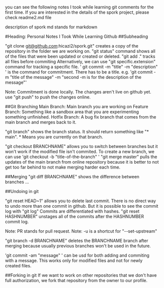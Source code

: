 you can see the following notes I took while learning git comments for the first time. If you are interested in the details of the spork project, please check readme2.md file

description of spork
md stands for markdown

#Heading: Personal Notes I Took While Learning Github
##Subheading 

"git clone git@github.com:hicazi2/spork.git" creates a copy of the repository in the folder we are working on.
"git status" command shows all of the files that were been updated or created or deleted. 
"git add ." tracks all files before commiting 
Alternatively, we can use "git specific.extension" command for tracking a specific file. 
' git commit -m "title" -m "description" ' is the command for commitment. There has to be a title.
e.g. 'git commit -m "title of the message" -m "second -m is for the description of the message"'

Note: Commitment is done locally. The changes aren't live on github yet. use "git push" to push the changes online.

##Git Branching
Main Branch: Main branch you are working on
Feature Branch: Something like a sandbox area that you are experimenting something unfinished.
Hotfix Branch: A bug fix branch that comes from the main branch and merges back to it.

"git branch" shows the branch status. It should return something like "* main". * Means you are currently on that branch.

"git checkout BRANCHNAME" allows you to switch between branches but it won't work if the modified file isn't commited.
To create a new branch, we can use 'git checkout -b "title-of-the-branch" '
"git merge master" pulls the updates of the main branch from online repository because it is better to not get too far behind to not make merging harder each time.

##Merging
"git diff BRANCHNAME" shows the difference between branches 
...

##Undoing in git

"git reset HEAD~1" allows you to delete last commit.
There is no direct way to undo more than one commit in github.
But it is possible to see the commit log with "git log"
Commits are differentiated with hashes.
"git reset HASHNUMBER" unstages all of the commits after the HASHNUMBER commit log. 

Note: PR stands for pull request.
Note: -u is a shortcut for "--set-upstream"

"git branch -d BRANCHNAME" deletes the BRANCHNAME branch after merging because usually previous branches won't be used in the future.

'git commit -am "message" ' can be usd for both adding and commiting with a message. This works only for modified files and not for newly created files.

##Forking in git
If we want to work on other repositories that we don't have full authorization, we fork that repository from the owner to our profile.

